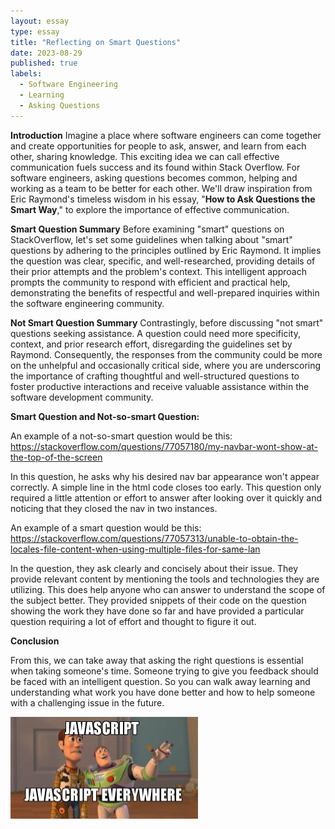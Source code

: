 ```yaml
---
layout: essay
type: essay
title: "Reflecting on Smart Questions"
date: 2023-08-29
published: true
labels:
  - Software Engineering
  - Learning
  - Asking Questions
---
```


<b>Introduction</b>
Imagine a place where software engineers can come together and create opportunities for people to ask, answer, and learn from each other, sharing knowledge. This exciting idea we can call effective communication fuels success and its found within Stack Overflow. For software engineers, asking questions becomes common, helping and working as a team to be better for each other. We'll draw inspiration from Eric Raymond's timeless wisdom in his essay, "<b>How to Ask Questions the Smart Way</b>," to explore the importance of effective communication.

<b>Smart Question Summary</b>
Before examining "smart" questions on StackOverflow, let's set some guidelines when talking about "smart" questions by adhering to the principles outlined by Eric Raymond. It implies the question was clear, specific, and well-researched, providing details of their prior attempts and the problem's context. This intelligent approach prompts the community to respond with efficient and practical help, demonstrating the benefits of respectful and well-prepared inquiries within the software engineering community.

<b>Not Smart Question Summary</b>
Contrastingly, before discussing "not smart" questions seeking assistance. A question could need more specificity, context, and prior research effort, disregarding the guidelines set by Raymond. Consequently, the responses from the community could be more on the unhelpful and occasionally critical side, where you are underscoring the importance of crafting thoughtful and well-structured questions to foster productive interactions and receive valuable assistance within the software development community.

<b>Smart Question and Not-so-smart Question:</b>

An example of a not-so-smart question would be this: 
<a href="https://stackoverflow.com/questions/77057180/my-navbar-wont-show-at-the-top-of-the-screen">https://stackoverflow.com/questions/77057180/my-navbar-wont-show-at-the-top-of-the-screen</a>

In this question, he asks why his desired nav bar appearance won't appear correctly. A simple line in the html code closes </nav> too early. This question only required a little attention or effort to answer after looking over it quickly and noticing that they closed the nav in two instances.

An example of a smart question would be this:
<a href="https://stackoverflow.com/questions/77057313/unable-to-obtain-the-locales-file-content-when-using-multiple-files-for-same-lan">https://stackoverflow.com/questions/77057313/unable-to-obtain-the-locales-file-content-when-using-multiple-files-for-same-lan</a>

In the question, they ask clearly and concisely about their issue. They provide relevant content by mentioning the tools and technologies they are utilizing. This does help anyone who can answer to understand the scope of the subject better. They provided snippets of their code on the question showing the work they have done so far and have provided a particular question requiring a lot of effort and thought to figure it out. 

<b>Conclusion</b>

From this, we can take away that asking the right questions is essential when taking someone's time. Someone trying to give you feedback should be faced with an intelligent question. So you can walk away learning and understanding what work you have done better and how to help someone with a challenging issue in the future.

<div class="text-center p-4">
  <img width="300px" src="../img/javascript-javascript.jpg" class="img-thumbnail" >
</div>
